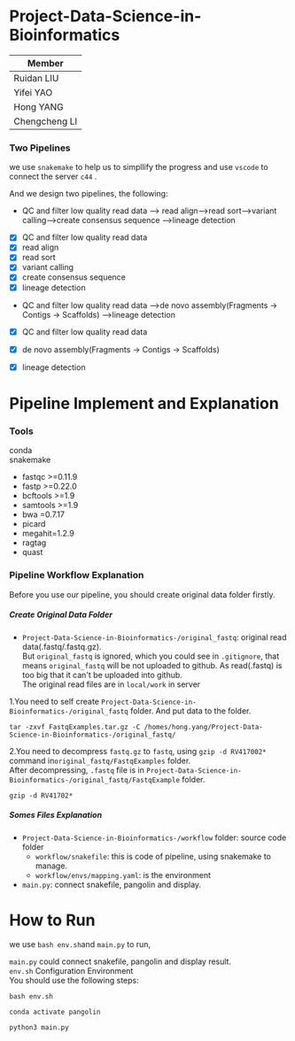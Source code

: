 # Project-Data-Science-in-Bioinformatics 

|  Member       | 
|  ----         |
| Ruidan LIU    | 
| Yifei YAO     | 
| Hong YANG     | 
| Chengcheng LI | 


### Two Pipelines

we use `snakemake` to help us to simpllify the progress and use `vscode` to connect the server `c44` .

And we design two pipelines, the following:

- QC and filter low quality read data --> read align-->read sort-->variant calling-->create consensus sequence -->lineage detection

- [x] QC and filter low quality read data
- [x] read align
- [x] read sort
- [x] variant calling
- [x] create consensus sequence 
- [x] lineage detection

- QC and filter low quality read data -->de novo assembly(Fragments -> Contigs -> Scaffolds) -->lineage detection

- [x] QC and filter low quality read data
- [x] de novo assembly(Fragments -> Contigs -> Scaffolds)
- [x] lineage detection


# Pipeline Implement and Explanation

### Tools

conda</br>
snakemake</br>
- fastqc >=0.11.9
- fastp >=0.22.0
- bcftools >=1.9
- samtools >=1.9
- bwa =0.7.17
- picard
- megahit=1.2.9
- ragtag
- quast


### Pipeline Workflow Explanation
Before you use our pipeline, you should create original data folder firstly.

##### Create Original Data Folder

* `Project-Data-Science-in-Bioinformatics-/original_fastq`: original read data(.fastq/.fastq.gz). </br>
But `original_fastq` is ignored, which you could see in `.gitignore`, that means `original_fastq` will be not uploaded to github. As read(.fastq) is too big that it can't be uploaded into github.</br>
The original read files are in `local/work` in server


1.You need to self create `Project-Data-Science-in-Bioinformatics-/original_fastq` folder. And put data to the folder.</br>
```
tar -zxvf FastqExamples.tar.gz -C /homes/hong.yang/Project-Data-Science-in-Bioinformatics-/original_fastq/
```
2.You need to decompress `fastq.gz` to `fastq`, using `gzip -d RV417002*` command in`original_fastq/FastqExamples` folder.</br>
After decompressing, `.fastq` file is in `Project-Data-Science-in-Bioinformatics-/original_fastq/FastqExample` folder.</br>

```
gzip -d RV41702*
```

##### Somes Files Explanation
* `Project-Data-Science-in-Bioinformatics-/workflow` folder: source code folder </br>
  * `workflow/snakefile`: this is code of pipeline, using snakemake to manage.</br>
  * `workflow/envs/mapping.yaml`: is the environment
* `main.py`: connect snakefile, pangolin and display. 
  
# How to Run
we use `bash env.sh`and `main.py` to run, </br>

`main.py` could connect snakefile, pangolin and display result.</br>
`env.sh` Configuration Environment</br>
You should use the following steps:
```
bash env.sh
```

```
conda activate pangolin
```

```
python3 main.py
```
